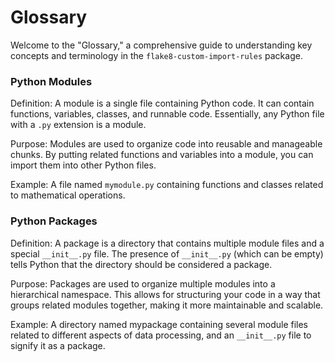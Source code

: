 # Glossary
Welcome to the "Glossary," a comprehensive guide to
understanding key concepts and terminology in the
`flake8-custom-import-rules` package.

### Python Modules
Definition: A module is a single file containing Python
code. It can contain functions, variables, classes, and
runnable code. Essentially, any Python file with a `.py`
extension is a module.

Purpose: Modules are used to organize code into reusable
and manageable chunks. By putting related functions and
variables into a module, you can import them into other
Python files.

Example: A file named `mymodule.py` containing functions
and classes related to mathematical operations.

### Python Packages
Definition: A package is a directory that contains
multiple module files and a special `__init__.py` file.
The presence of `__init__.py` (which can be empty) tells
Python that the directory should be considered a package.

Purpose: Packages are used to organize multiple modules
into a hierarchical namespace. This allows for structuring
your code in a way that groups related modules together,
making it more maintainable and scalable.

Example: A directory named mypackage containing several
module files related to different aspects of data
processing, and an `__init__.py` file to signify it as a
package.
